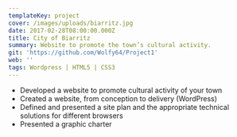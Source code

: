 ```yaml
---
templateKey: project
cover: /images/uploads/biarritz.jpg
date: 2017-02-28T08:00:00.000Z
title: City of Biarritz
summary: Website to promote the town’s cultural activity.
git: 'https://github.com/Wolfy64/Project1'
web: ''
tags: Wordpress | HTML5 | CSS3
---
```


- Developed a website to promote cultural activity of your town
- Created a website, from conception to delivery (WordPress)
- Defined and presented a site plan and the appropriate technical solutions for different browsers
- Presented a graphic charter
